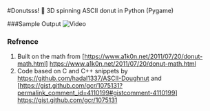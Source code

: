 #Donutsss! 🍩
3D spinning ASCII donut in Python (Pygame)

###Sample Output
![Video](https://thumbs.gfycat.com/MessyHandmadeDragon-small.gif)

### Refrence
 1. Built on the math from [https://www.a1k0n.net/2011/07/20/donut-math.html] https://www.a1k0n.net/2011/07/20/donut-math.html
 2. Code based on C and C++ snippets by https://github.com/hadal1337/ASCII-Doughnut and [https://gist.github.com/gcr/1075131?permalink_comment_id=4110199#gistcomment-4110199] https://gist.github.com/gcr/1075131
